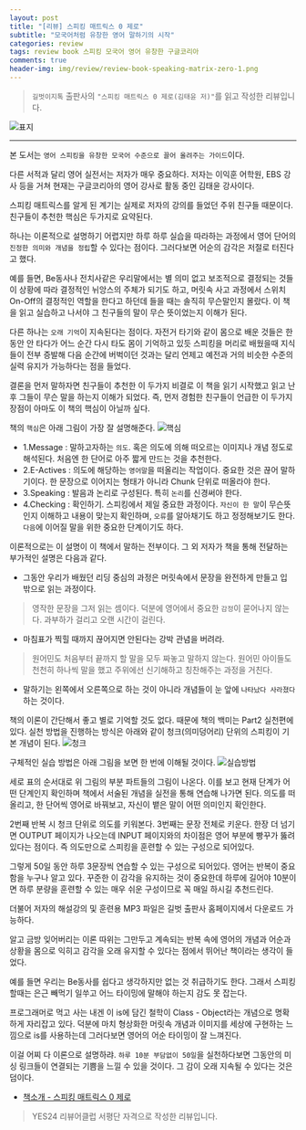 ```yaml
---  
layout: post  
title: "[리뷰] 스피킹 매트릭스 0 제로"  
subtitle: "모국어처럼 유창한 영어 말하기의 시작"  
categories: review  
tags: review book 스피킹 모국어 영어 유창한 구글코리아
comments: true  
header-img: img/review/review-book-speaking-matrix-zero-1.png
---  
```

  
> `길벗이지톡` 출판사의 `"스피킹 매트릭스 0 제로(김태윤 저)"`를 읽고 작성한 리뷰입니다.  

![표지](https://theorydb.github.io/assets/img/review/review-book-speaking-matrix-zero-1.png)  

---

본 도서는 `영어 스피킹을 유창한 모국어 수준으로 끌어 올려주는 가이드`이다.

다른 서적과 달리 영어 실전서는 저자가 매우 중요하다. 저자는 이익훈 어학원, EBS 강사 등을 거쳐 현재는 구글코리아의 영어 강사로 활동 중인 김태윤 강사이다.

스피킹 매트릭스를 알게 된 계기는 실제로 저자의 강의를 들었던 주위 친구들 때문이다. 친구들이 추천한 핵심은 두가지로 요약된다.

하나는 이론적으로 설명하기 어렵지만 하루 하루 실습을 따라하는 과정에서 영어 단어의 `진정한 의미와 개념을 정립`할 수 있다는 점이다. 그러다보면 어순의 감각은 저절로 터진다고 했다.

예를 들면, Be동사나 전치사같은 우리말에서는 별 의미 없고 보조적으로 결정되는 것들이 상황에 따라 결정적인 뉘앙스의 주체가 되기도 하고, 머릿속 사고 과정에서 스위치 On-Off의 결정적인 역할을 한다고 하던데 들을 때는 솔직히 무슨말인지 몰랐다. 이 책을 읽고 실습하고 나서야 그 친구들의 말이 무슨 뜻이었는지 이해가 된다.

다른 하나는 `오래 기억`이 지속된다는 점이다. 자전거 타기와 같이 몸으로 배운 것들은 한동안 안 타다가 어느 순간 다시 타도 몸이 기억하고 있듯 스피킹을 머리로 배웠을때 지식들이 전부 증발해 다음 순간에 버벅이던 것과는 달리 언제고 예전과 거의 비슷한 수준의 실력 유지가 가능하다는 점을 들었다.

결론을 먼저 말하자면 친구들이 추천한 이 두가지 비결로 이 책을 읽기 시작했고 읽고 난 후 그들이 무슨 말을 하는지 이해가 되었다. 즉, 먼저 경험한 친구들이 언급한 이 두가지 장점이 아마도 이 책의 핵심이 아닐까 싶다.

책의 `핵심`은 아래 그림이 가장 잘 설명해준다.
![핵심](https://theorydb.github.io/assets/img/review/review-book-speaking-matrix-zero-2.png)  
* 1.Message : 말하고자하는 `의도`. 혹은 의도에 의해 떠오르는 이미지나 개념 정도로 해석된다. 처음엔 한 단어로 아주 짧게 만드는 것을 추천한다.
* 2.E-Actives : 의도에 해당하는 `영어말`을 떠올리는 작업이다. 중요한 것은 끊어 말하기이다. 한 문장으로 이어지는 형태가 아니라 Chunk 단위로 떠올라야 한다.
* 3.Speaking : 발음과 논리로 구성된다. 특히 `논리`를 신경써야 한다.
* 4.Checking : 확인하기. 스피킹에서 제일 중요한 과정이다. `자신이 한 말`이 무슨뜻인지 이해하고 내용이 맞는지 확인하며, `오류`를 알아채기도 하고 정정해보기도 한다. `다음`에 이어질 말을 위한 중요한 단계이기도 하다.

이론적으로는 이 설명이 이 책에서 말하는 전부이다. 그 외 저자가 책을 통해 전달하는 부가적인 설명은 다음과 같다.

* 그동안 우리가 배웠던 리딩 중심의 과정은 머릿속에서 문장을 완전하게 만들고 입 밖으로 읽는 과정이다. 
> 영작한 문장을 그저 읽는 셈이다. 덕분에 영어에서 중요한 `감정`이 묻어나지 않는다. 
과부하가 걸리고 오랜 시간이 걸린다.

* 마침표가 찍힐 때까지 끊어지면 안된다는 강박 관념을 버려라. 
> 원어민도 처음부터 끝까지 할 말을 모두 짜놓고 말하지 않는다.
원어민 아이들도 천천히 하나씩 말을 했고 주위에선 신기해하고 칭찬해주는 과정을 거친다.

* 말하기는 왼쪽에서 오른쪽으로 하는 것이 아니라 개념들이 눈 앞에 `나타났다 사라졌다` 하는 것이다.

책의 이론이 간단해서 좋고 별로 기억할 것도 없다. 때문에 책의 백미는 Part2 실천편에 있다. 실천 방법을 진행하는 방식은 아래와 같이 청크(의미덩어리) 단위의 스피킹이 기본 개념이 된다.
![청크](https://theorydb.github.io/assets/img/review/review-book-speaking-matrix-zero-3.png)  

구체적인 실습 방법은 아래 그림을 보면 한 번에 이해될 것이다.
![실습방법](https://theorydb.github.io/assets/img/review/review-book-speaking-matrix-zero-4.png)  

세로 표의 순서대로 위 그림의 부분 파트들의 그림이 나온다. 이를 보고 현재 단계가 어떤 단계인지 확인하며 책에서 서술된 개념을 실전을 통해 연습해 나가면 된다. 의도를 떠올리고, 한 단어씩 영어로 바꿔보고, 자신이 뱉은 말이 어떤 의미인지 확인한다. 

2번째 반복 시 청크 단위로 의도를 키워본다. 3번째는 문장 전체로 키운다. 한장 더 넘기면 OUTPUT 페이지가 나오는데 INPUT 페이지와의 차이점은 영어 부분에 빵꾸가 뚫려있다는 점이다. 즉 의도만으로 스피킹을 훈련할 수 있는 구성으로 되어있다. 

그렇게 50일 동안 하루 3문장씩 연습할 수 있는 구성으로 되어있다. 영어는 반복이 중요함을 누구나 알고 있다. 꾸준한 이 감각을 유지하는 것이 중요한데 하루에 길어야 10분이면 하루 분량을 훈련할 수 있는 매우 쉬운 구성이므로 꼭 매일 하시길 추천드린다.

더불어 저자의 해설강의 및 훈련용 MP3 파일은 길벗 출판사 홈페이지에서 다운로드 가능하다.

알고 금방 잊어버리는 이론 따위는 그만두고 계속되는 반복 속에 영어의 개념과 어순과 상황을 몸으로 익히고 감각을 오래 유지할 수 있다는 점에서 뛰어난 책이라는 생각이 들었다. 

예를 들면 우리는 Be동사를 쉽다고 생각하지만 없는 것 취급하기도 한다. 그래서 스피킹할때는 은근 빼먹기 일쑤고 어느 타이밍에 말해야 하는지 감도 못 잡는다. 

프로그래머로 먹고 사는 내겐 이 is에 담긴 철학이 Class - Object라는 개념으로 명확하게 자리잡고 있다. 덕분에 마치 형상화한 머릿속 개념과 이미지를 세상에 구현하는 느낌으로 is를 사용하는데 그러다보면 영어의 어순 타이밍이 잘 느껴진다. 

이걸 어찌 다 이론으로 설명하랴. `하루 10분 부담없이 50일`을 실천하다보면 그동안의 미싱 링크들이 연결되는 기쁨을 느낄 수 있을 것이다. 그 감이 오래 지속될 수 있다는 것은 덤이다.

* [책소개 - 스피킹 매트릭스 0 제로](http://www.yes24.com/Product/goods/91445547)

> YES24 리뷰어클럽 서평단 자격으로 작성한 리뷰입니다.